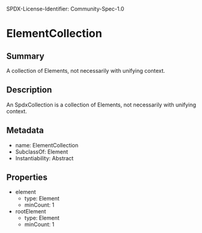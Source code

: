 SPDX-License-Identifier: Community-Spec-1.0

# ElementCollection

## Summary

A collection of Elements, not necessarily with unifying context.

## Description

An SpdxCollection is a collection of Elements, not necessarily with unifying context.

## Metadata

- name: ElementCollection
- SubclassOf: Element
- Instantiability: Abstract

## Properties

- element
  - type: Element
  - minCount: 1
- rootElement
  - type: Element
  - minCount: 1


